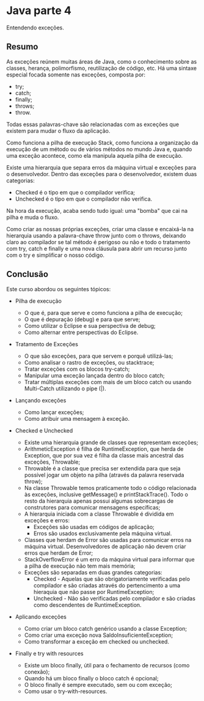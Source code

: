 # Java parte 4
Entendendo exceções.

## Resumo
As exceções reúnem muitas áreas de Java, como o conhecimento sobre as classes, herança, polimorfismo, reutilização de código, etc. Há uma sintaxe especial focada somente nas exceções, composta por:
  * try;
  * catch;
  * finally;
  * throws;
  * throw.

Todas essas palavras-chave são relacionadas com as exceções que existem para mudar o fluxo da aplicação. 

Como funciona a pilha de execução Stack, como funciona a organização da execução de um método ou de vários métodos no mundo Java e, quando uma exceção acontece, como ela manipula aquela pilha de execução.

Existe uma hierarquia que separa erros da máquina virtual e exceções para o desenvolvedor. Dentro das exceções para o desenvolvedor, existem duas categorias:
  * Checked é o tipo em que o compilador verifica;
  * Unchecked é o tipo em que o compilador não verifica.
  
Na hora da execução, acaba sendo tudo igual: uma "bomba" que cai na pilha e muda o fluxo.

Como criar as nossas próprias exceções, criar uma classe e encaixá-la na hierarquia usando a palavra-chave throw junto com o throws, deixando claro ao compilador se tal método é perigoso ou não e todo o tratamento com try, catch e finally e uma nova cláusula para abrir um recurso junto com o try e simplificar o nosso código.

## Conclusão
Este curso abordou os seguintes tópicos:

* Pilha de execução
  * O que é, para que serve e como funciona a pilha de execução;
  * O que é depuração (debug) e para que serve;
  * Como utilizar o Eclipse e sua perspectiva de debug;
  * Como alternar entre perspectivas do Eclipse.
  
* Tratamento de Exceções
  * O que são exceções, para que servem e porquê utilizá-las;
  * Como analisar o rastro de exceções, ou stacktrace;
  * Tratar exceções com os blocos try-catch;
  * Manipular uma exceção lançada dentro do bloco catch;
  * Tratar múltiplas exceções com mais de um bloco catch ou usando Multi-Catch utilizando o pipe (|).
  
* Lançando exceções
  * Como lançar exceções;
  * Como atribuir uma mensagem à exceção. 
  
* Checked e Unchecked
  * Existe uma hierarquia grande de classes que representam exceções;
  * ArithmeticException é filha de RuntimeException, que herda de Exception, que por sua vez é filha da classe mais ancestral das exceções, Throwable;
  * Throwable é a classe que precisa ser extendida para que seja possível jogar um objeto na pilha (através da palavra reservada throw);
  * Na classe Throwable temos praticamente todo o código relacionada às exceções, inclusive getMessage() e printStackTrace(). Todo o resto da hierarquia apenas possui algumas sobrecargas de construtores para comunicar mensagens específicas;
  * A hierarquia iniciada com a classe Throwable é dividida em exceções e erros:
    * Exceções são usadas em códigos de aplicação;
    * Erros são usados exclusivamente pela máquina virtual.
  * Classes que herdam de Error são usadas para comunicar erros na máquina virtual. Desenvolvedores de aplicação não devem criar erros que herdam de Error;
  * StackOverflowError é um erro da máquina virtual para informar que a pilha de execução não tem mais memória;
  * Exceções são separadas em duas grandes categorias: 
    * Checked - Aquelas que são obrigatoriamente verificadas pelo compilador e são criadas através do pertencimento a uma hieraquia que não passe por RuntimeException;
    * Unchecked - Não são verificadas pelo compilador e são criadas como descendentes de RuntimeException.

* Aplicando exceções
  * Como criar um bloco catch genérico usando a classe Exception;
  * Como criar uma exceção nova SaldoInsuficienteException;
  * Como transformar a exceção em checked ou unchecked.
  
* Finally e try with resources
  * Existe um bloco finally, útil para o fechamento de recursos (como conexão);
  * Quando há um bloco finally o bloco catch é opcional;
  * O bloco finally é sempre executado, sem ou com exceção;
  * Como usar o try-with-resources.
  

